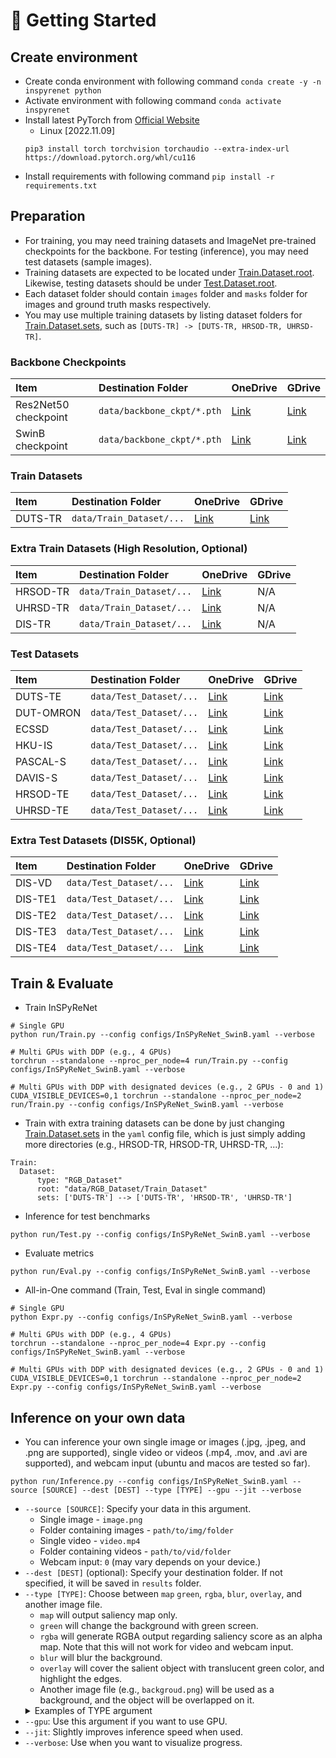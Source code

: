 # :flight_departure: Getting Started

## Create environment
  * Create conda environment with following command `conda create -y -n inspyrenet python`
  * Activate environment with following command `conda activate inspyrenet`
  * Install latest PyTorch from [Official Website](https://pytorch.org/get-started/locally/)
    * Linux [2022.11.09]
    ```
    pip3 install torch torchvision torchaudio --extra-index-url https://download.pytorch.org/whl/cu116
    ```
  * Install requirements with following command `pip install -r requirements.txt`
  
## Preparation

* For training, you may need training datasets and ImageNet pre-trained checkpoints for the backbone. For testing (inference), you may need test datasets (sample images).
* Training datasets are expected to be located under [Train.Dataset.root](https://github.com/plemeri/InSPyReNet/blob/main/configs/InSPyReNet_SwinB.yaml#L10). Likewise, testing datasets should be under [Test.Dataset.root](https://github.com/plemeri/InSPyReNet/blob/main/configs/InSPyReNet_SwinB.yaml#L58).
* Each dataset folder should contain `images` folder and `masks` folder for images and ground truth masks respectively.
* You may use multiple training datasets by listing dataset folders for [Train.Dataset.sets](https://github.com/plemeri/InSPyReNet/blob/main/configs/InSPyReNet_SwinB.yaml#L12), such as `[DUTS-TR] -> [DUTS-TR, HRSOD-TR, UHRSD-TR]`.

### Backbone Checkpoints
Item | Destination Folder | OneDrive | GDrive
:-|:-|:-|:-
Res2Net50 checkpoint | `data/backbone_ckpt/*.pth` | [Link](https://postechackr-my.sharepoint.com/:u:/g/personal/taehoon1018_postech_ac_kr/EUO7GDBwoC9CulTPdnq_yhQBlc0SIyyELMy3OmrNhOjcGg?e=T3PVyG&download=1) | [Link](https://drive.google.com/file/d/1MMhioAsZ-oYa5FpnTi22XBGh5HkjLX3y/view?usp=sharing)
SwinB checkpoint     | `data/backbone_ckpt/*.pth` | [Link](https://postechackr-my.sharepoint.com/:u:/g/personal/taehoon1018_postech_ac_kr/ESlYCLy0endMhcZm9eC2A4ABatxupp4UPh03EcqFjbtSRw?e=7y6lLt&download=1) | [Link](https://drive.google.com/file/d/1fBJFMupe5pV-Vtou-k8LTvHclWs0y1bI/view?usp=sharing)

### Train Datasets
Item | Destination Folder | OneDrive | GDrive
:-|:-|:-|:-
DUTS-TR | `data/Train_Dataset/...`   | [Link](https://postechackr-my.sharepoint.com/:u:/g/personal/taehoon1018_postech_ac_kr/EQ7L2XS-5YFMuJGee7o7HQ8BdRSLO8utbC_zRrv-KtqQ3Q?e=bCSIeo&download=1) | [Link](https://drive.google.com/file/d/1hy5UTq65uQWFO5yzhEn9KFIbdvhduThP/view?usp=share_link)

### Extra Train Datasets (High Resolution, Optional)
Item | Destination Folder | OneDrive | GDrive
:-|:-|:-|:-
HRSOD-TR | `data/Train_Dataset/...`   | [Link](https://postechackr-my.sharepoint.com/:u:/g/personal/taehoon1018_postech_ac_kr/EfUx92hUgZJNrWPj46PC0yEBXcorQskXOCSz8SnGH5AcLQ?e=WA5pc6&download=1) | N/A
UHRSD-TR | `data/Train_Dataset/...`   | [Link](https://postechackr-my.sharepoint.com/:u:/g/personal/taehoon1018_postech_ac_kr/Ea4_UCbsKmhKnMCccAJOTLgBmQFsQ4KhJSf2jx8WQqj3Wg?e=18kYZS&download=1) | N/A
DIS-TR   | `data/Train_Dataset/...`   | [Link](https://postechackr-my.sharepoint.com/:u:/g/personal/taehoon1018_postech_ac_kr/EZtZJ493tVNJjBIpNLdus68B3u906PdWtHsf87pulj78jw?e=bUg2UQ&download=1) | N/A

### Test Datasets
Item | Destination Folder | OneDrive | GDrive
:-|:-|:-|:-
DUTS-TE   | `data/Test_Dataset/...` | [Link](https://postechackr-my.sharepoint.com/:u:/g/personal/taehoon1018_postech_ac_kr/EfuCxjveXphPpIska9BxHDMBHpYroEKdVlq9HsonZ4wLDw?e=Mz5giA&download=1) | [Link](https://drive.google.com/file/d/1w4pigcQe9zplMulp1rAwmp6yYXmEbmvy/view?usp=share_link) 
DUT-OMRON | `data/Test_Dataset/...` | [Link](https://postechackr-my.sharepoint.com/:u:/g/personal/taehoon1018_postech_ac_kr/ERvApm9rHH5LiR4NJoWHqDoBCneUQNextk8EjQ_Hy0bUHg?e=wTRZQb&download=1) | [Link](https://drive.google.com/file/d/1qIm_GQLLQkP6s-xDZhmp_FEAalavJDXf/view?usp=sharing) 
ECSSD     | `data/Test_Dataset/...` | [Link](https://postechackr-my.sharepoint.com/:u:/g/personal/taehoon1018_postech_ac_kr/ES_GCdS0yblBmnRaDZ8xmKQBPU_qeECTVB9vlPUups8bnA?e=POVAlG&download=1) | [Link](https://drive.google.com/file/d/1qk_12KLGX6FPr1P_S9dQ7vXKaMqyIRoA/view?usp=sharing) 
HKU-IS    | `data/Test_Dataset/...` | [Link](https://postechackr-my.sharepoint.com/:u:/g/personal/taehoon1018_postech_ac_kr/EYBRVvC1MJRAgSfzt0zaG94BU_UWaVrvpv4tjogu4vSV6w?e=TKN7hQ&download=1) | [Link](https://drive.google.com/file/d/1H3szJYbr5_CRCzrYfhPHThTgszkKd1EU/view?usp=share_link) 
PASCAL-S  | `data/Test_Dataset/...` | [Link](https://postechackr-my.sharepoint.com/:u:/g/personal/taehoon1018_postech_ac_kr/EfUDGDckMnZHhEPy8YQGwBQB5MN3qInBkEygpIr7ccJdTQ?e=YarZaQ&download=1) | [Link](https://drive.google.com/file/d/1h0IE2DlUt0HHZcvzMV5FCxtZqQqh9Ztf/view?usp=sharing)
DAVIS-S   | `data/Test_Dataset/...` | [Link](https://postechackr-my.sharepoint.com/:u:/g/personal/taehoon1018_postech_ac_kr/Ebam8I2o-tRJgADcq-r9YOkBCDyaAdWBVWyfN-xCYyAfDQ?e=Mqz8cK&download=1) | [Link](https://drive.google.com/file/d/15F0dy9o02LPTlpUbnD9NJlGeKyKU3zOz/view?usp=sharing)
HRSOD-TE  | `data/Test_Dataset/...` | [Link](https://postechackr-my.sharepoint.com/:u:/g/personal/taehoon1018_postech_ac_kr/EbHOQZKC59xIpIdrM11ulWsBHRYY1wZY2njjWCDFXvT6IA?e=wls17m&download=1) | [Link](https://drive.google.com/file/d/1KnUCsvluS4kP2HwUFVRbKU8RK_v6rv2N/view?usp=sharing)
UHRSD-TE  | `data/Test_Dataset/...` | [Link](https://postechackr-my.sharepoint.com/:u:/g/personal/taehoon1018_postech_ac_kr/EUpc8QJffNpNpESv-vpBi40BppucqOoXm_IaK7HYJkuOog?e=JTjGmS&download=1) | [Link](https://drive.google.com/file/d/1niiHBo9LX6-I3KsEWYOi_s6cul80IYvK/view?usp=sharing)

### Extra Test Datasets (DIS5K, Optional) 
Item | Destination Folder | OneDrive | GDrive
:-|:-|:-|:-
DIS-VD    | `data/Test_Dataset/...` | [Link](https://postechackr-my.sharepoint.com/:u:/g/personal/taehoon1018_postech_ac_kr/EYJm3BqheaxNhdVoMt6X41gBgVnE4dulBwkp6pbOQtcIrQ?e=T6dtXm&download=1) | [Link](https://drive.google.com/file/d/1jhlZb3QyNPkc0o8nL3RWF0MLuVsVtJju/view?usp=sharing)
DIS-TE1   | `data/Test_Dataset/...` | [Link](https://postechackr-my.sharepoint.com/:u:/g/personal/taehoon1018_postech_ac_kr/EcGYE_Gc0cVHoHi_qUtmsawB_5v9RSpJS5PIAPlLu6xo9A?e=Nu5mkQ&download=1) | [Link](https://drive.google.com/file/d/1iz8Y4uaX3ZBy42N2MIOkmNb0D5jroFPJ/view?usp=sharing)
DIS-TE2   | `data/Test_Dataset/...` | [Link](https://postechackr-my.sharepoint.com/:u:/g/personal/taehoon1018_postech_ac_kr/EdhgMdbZ049GvMv7tNrjbbQB1wL9Ok85YshiXIkgLyTfkQ?e=mPA6Po&download=1) | [Link](https://drive.google.com/file/d/1DWSoWogTWDuS2PFbD1Qx9P8_SnSv2zTe/view?usp=sharing)
DIS-TE3   | `data/Test_Dataset/...` | [Link](https://postechackr-my.sharepoint.com/:u:/g/personal/taehoon1018_postech_ac_kr/EcxXYC_3rXxKsQBrp6BdNb4BOKxBK3_vsR9RL76n7YVG-g?e=2M0cse&download=1) | [Link](https://drive.google.com/file/d/1bIVSjsxCjMrcmV1fsGplkKl9ORiiiJTZ/view?usp=sharing)
DIS-TE4   | `data/Test_Dataset/...` | [Link](https://postechackr-my.sharepoint.com/:u:/g/personal/taehoon1018_postech_ac_kr/EdkG2SUi8flJvoYbHHOmvMABsGhkCJCsLLZlaV2E_SZimA?e=zlM2kC&download=1) | [Link](https://drive.google.com/file/d/1VuPNqkGTP1H4BFEHe807dTIkv8Kfzk5_/view?usp=sharing)

## Train & Evaluate

  * Train InSPyReNet
  ```
  # Single GPU
  python run/Train.py --config configs/InSPyReNet_SwinB.yaml --verbose
  
  # Multi GPUs with DDP (e.g., 4 GPUs)
  torchrun --standalone --nproc_per_node=4 run/Train.py --config configs/InSPyReNet_SwinB.yaml --verbose

  # Multi GPUs with DDP with designated devices (e.g., 2 GPUs - 0 and 1)
  CUDA_VISIBLE_DEVICES=0,1 torchrun --standalone --nproc_per_node=2 run/Train.py --config configs/InSPyReNet_SwinB.yaml --verbose
  ```

  * Train with extra training datasets can be done by just changing [Train.Dataset.sets](https://github.com/plemeri/InSPyReNet/blob/main/configs/InSPyReNet_SwinB.yaml#L12) in the `yaml` config file, which is just simply adding more directories (e.g., HRSOD-TR, HRSOD-TR, UHRSD-TR, ...):
   ```
   Train:
     Dataset:
         type: "RGB_Dataset"
         root: "data/RGB_Dataset/Train_Dataset"
         sets: ['DUTS-TR'] --> ['DUTS-TR', 'HRSOD-TR', 'UHRSD-TR']
   ```
  * Inference for test benchmarks
  ```
  python run/Test.py --config configs/InSPyReNet_SwinB.yaml --verbose
  ```
  * Evaluate metrics
  ```
  python run/Eval.py --config configs/InSPyReNet_SwinB.yaml --verbose
  ```

  * All-in-One command (Train, Test, Eval in single command)
  ```
  # Single GPU
  python Expr.py --config configs/InSPyReNet_SwinB.yaml --verbose

  # Multi GPUs with DDP (e.g., 4 GPUs)
  torchrun --standalone --nproc_per_node=4 Expr.py --config configs/InSPyReNet_SwinB.yaml --verbose

  # Multi GPUs with DDP with designated devices (e.g., 2 GPUs - 0 and 1)
  CUDA_VISIBLE_DEVICES=0,1 torchrun --standalone --nproc_per_node=2 Expr.py --config configs/InSPyReNet_SwinB.yaml --verbose
  ```
## Inference on your own data
  * You can inference your own single image or images (.jpg, .jpeg, and .png are supported), single video or videos (.mp4, .mov, and .avi are supported), and webcam input (ubuntu and macos are tested so far).
  ```
  python run/Inference.py --config configs/InSPyReNet_SwinB.yaml --source [SOURCE] --dest [DEST] --type [TYPE] --gpu --jit --verbose
  ```

  * `--source [SOURCE]`: Specify your data in this argument.
    * Single image - `image.png`
    * Folder containing images - `path/to/img/folder`
    * Single video - `video.mp4`
    * Folder containing videos - `path/to/vid/folder`
    * Webcam input: `0` (may vary depends on your device.)
  * `--dest [DEST]` (optional): Specify your destination folder. If not specified, it will be saved in `results` folder.
  * `--type [TYPE]`: Choose between `map` `green`, `rgba`, `blur`, `overlay`, and another image file.
    * `map` will output saliency map only. 
    * `green` will change the background with green screen. 
    * `rgba` will generate RGBA output regarding saliency score as an alpha map. Note that this will not work for video and webcam input. 
    * `blur` will blur the background.
    * `overlay` will cover the salient object with translucent green color, and highlight the edges.
    * Another image file (e.g., `backgroud.png`) will be used as a background, and the object will be overlapped on it.
    <details><summary>Examples of TYPE argument</summary>
    <p>
    <img src=../figures/demo_type.png >
    </p>
    </details>
  * `--gpu`: Use this argument if you want to use GPU. 
  * `--jit`: Slightly improves inference speed when used. 
  * `--verbose`: Use when you want to visualize progress.


